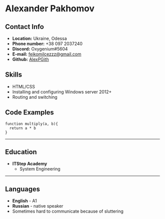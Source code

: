 <!DOCTYPE html>
<html>
<head>
  <title>cv</title>
  <meta charset="utf-8">
</head>
<body>
<h1>Alexander Pakhomov</h1>

<h2>Contact Info</h2>

* **Location:** Ukraine, Odessa
* **Phone number:** +38 097 2037240
* **Discord:** Oxygenium#5604
* **E-mail:** feikomilcezzz@gmail.com
* **Github:** <a href="https://github.com/AlexPGith">AlexPGith</a>

<h2>Skills</h2>

* HTML/CSS
* Installing and configuring Windows server 2012+
* Routing and switching

<h2>Code Examples</h2>

```
function multiply(a, b){
  return a * b
}
```
<hr>

<h2>Education</h2>

* **ITStep Academy**
    * System Engineering

<hr>

<h2>Languages</h2>

* **English** - A1
* **Russian** - native speaker
* Sometimes hard to communicate because of sluttering
</body>
</html>